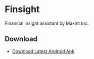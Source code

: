 # Finsight

Financial insight assistant by Maxint Inc.

## Download

- [Download Latest Android Apk](https://github.com/maxint-app/finsight/releases/latest/download/Finsight-android-all.apk)